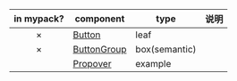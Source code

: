 | in mypack? | component                        | type          | 说明 |
| :--------: | -------------------------------- | ------------- | ---- |
|     ×      | [Button](./Button.tsx)           | leaf          |      |
|     ×      | [ButtonGroup](./ButtonGroup.tsx) | box(semantic) |      |
|            | [Propover](./Popover/index.tsx)  | example       |      |
